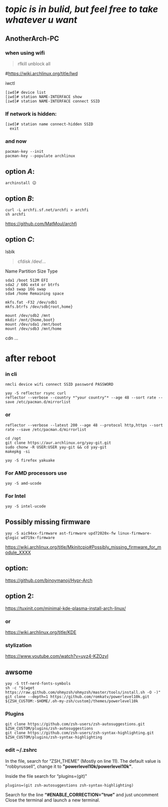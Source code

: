 # *topic is in bulid, but feel free to take whatever u want*

## AnotherArch-PC
### when using wifi
> rfkill unblock all

#https://wiki.archlinux.org/title/Iwd

iwctl
```
[iwd]# device list
[iwd]# station NAME-INTERFACE show
[iwd]# station NAME-INTERFACE connect SSID
```
### If network is hidden:

```
[iwd]# station name connect-hidden SSID
  exit
```

### and now
```
pacman-key --init
pacman-key --populate archlinux
```

## option *A*:
```
archinstall 😉
```
## option *B*:
```
curl -L archfi.sf.net/archfi > archfi
sh archfi
```
https://github.com/MatMoul/archfi
## option *C*:
lsblk
>cfdisk /dev/...

Name Partition Size Type
```
sda1 /boot 512M EFI
sda2 / 60G ext4 or btrfs
sda3 swap 16G swap
sda4 /home Remaining space
```
```
mkfs.fat -F32 /dev/sdb1
mkfs.btrfs /dev/sdb{root,home}
```
```
mount /dev/sdb2 /mnt
mkdir /mnt/{home,boot}
mount /dev/sda1 /mnt/boot
mount /dev/sdb3 /mnt/home
```
cdn ...

# after reboot
### in cli
```
nmcli device wifi connect SSID password PASSWORD
```
```
yay -S reflector rsync curl
reflector --verbose --country *"your country"* --age 48 --sort rate --save /etc/pacman.d/mirrorlist
```
### or
```
reflector --verbose --latest 200 --age 48 --protocol http,https --sort rate --save /etc/pacman.d/mirrorlist
```
```
cd /opt
git clone https://aur.archlinux.org/yay-git.git
sudo chonw -R USER:USER yay-git && cd yay-git
makepkg -si

yay -S firefox yakuake
```
### For AMD processors use
```
yay -S amd-ucode
```
### For Intel
```
yay -S intel-ucode
```
## Possibly missing firmware
```
yay -S aic94xx-firmware ast-firmware upd72020x-fw linux-firmware-qlogic wd719x-firmware
```
https://wiki.archlinux.org/title/Mkinitcpio#Possibly_missing_firmware_for_module_XXXX

## option:
https://github.com/binoymanoj/Hypr-Arch

## option 2:
https://tuxinit.com/minimal-kde-plasma-install-arch-linux/
### or
https://wiki.archlinux.org/title/KDE
### stylization
https://www.youtube.com/watch?v=uyz4-KZOzyI

## awsome
```
yay -S ttf-nerd-fonts-symbols
sh -c "$(wget https://raw.github.com/ohmyzsh/ohmyzsh/master/tools/install.sh -O -)"
git clone --depth=1 https://github.com/romkatv/powerlevel10k.git ${ZSH_CUSTOM:-$HOME/.oh-my-zsh/custom}/themes/powerlevel10k
```
### Plugins
```
git clone https://github.com/zsh-users/zsh-autosuggestions.git $ZSH_CUSTOM/plugins/zsh-autosuggestions
git clone https://github.com/zsh-users/zsh-syntax-highlighting.git $ZSH_CUSTOM/plugins/zsh-syntax-highlighting
```

### edit ~/.zshrc

In the file, search for “ZSH_THEME” (Mostly on line 11). The default value is "robbyrussell“, change it to **"powerlevel10k/powerlevel10k"**.

Inside the file search for “plugins=(git)"

```
plugins=(git zsh-autosuggestions zsh-syntax-highlighting)
```
Search for the line **“#ENABLE_CORRECTION=”true”** and just uncomment
Close the terminal and launch a new terminal.
